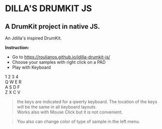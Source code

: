 # DILLA'S DRUMKIT JS
## A DrumKit project in native JS.

An Jdilla's inspired DrumKit.



**Instruction:**
- Go to https://roulianos.github.io/jdilla-drumkit-js/
- Choose your samples with right click on a PAD
- Play with Keyboard 


1  2  3  4\
Q  W  E  R\
A  S  D  F\
Z  X  C  V

>the keys are indicated for a qwerty keyboard. The location of the keys will be the same in all keyboard layouts.\
>Works also with Mouse Click but it is not convenient.


>You also can change color of type of sample in the left menu.

